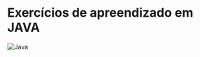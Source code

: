 <h1>Exercícios de apreendizado em JAVA</h1>

![Java](https://img.shields.io/badge/java-%23ED8B00.svg?style=for-the-badge&logo=openjdk&logoColor=white)
